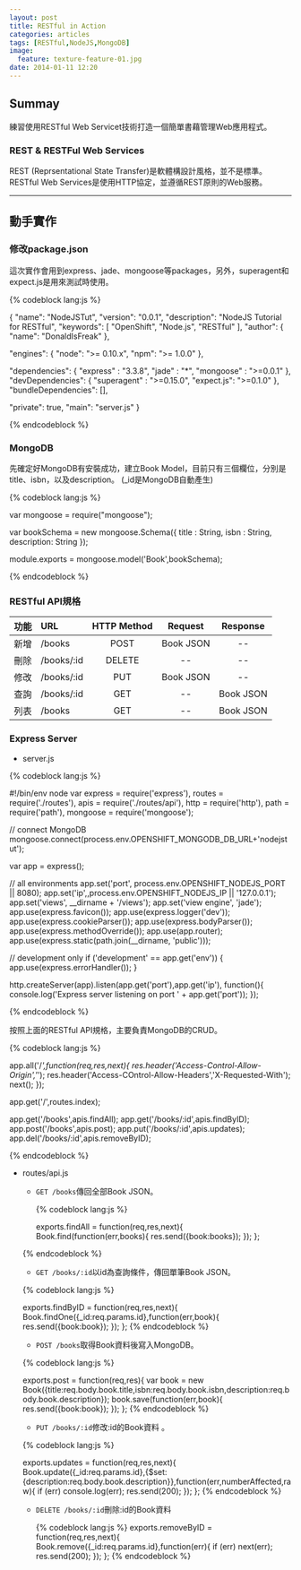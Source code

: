 ```yaml
---
layout: post
title: RESTful in Action
categories: articles
tags: [RESTful,NodeJS,MongoDB]
image:
  feature: texture-feature-01.jpg
date: 2014-01-11 12:20
---
```

## Summay

練習使用RESTful Web Servicet技術打造一個簡單書藉管理Web應用程式。

### REST & RESTFul Web Services
REST (Reprsentational State Transfer)是軟體構設計風格，並不是標準。RESTful Web Services是使用HTTP協定，並遵循REST原則的Web服務。

<!-- more -->
---

## 動手實作

### 修改package.json

這次實作會用到express、jade、mongoose等packages，另外，superagent和expect.js是用來測試時使用。

{% codeblock lang:js %}

{
  "name": "NodeJSTut",
  "version": "0.0.1",
  "description": "NodeJS Tutorial for RESTful",
  "keywords": [
    "OpenShift",
    "Node.js",
    "RESTful"
  ],
  "author": {
    "name": "DonaldIsFreak"
  },

  "engines": {
    "node": ">= 0.10.x",
    "npm": ">= 1.0.0"
  },

  "dependencies": {
        "express" : "3.3.8",
        "jade" : "*",
        "mongoose" : ">=0.0.1"
  },
  "devDependencies": {
        "superagent" : ">=0.15.0",
        "expect.js": ">=0.1.0"
  },
  "bundleDependencies": [],

  "private": true,
  "main": "server.js"
}

{% endcodeblock %}

### MongoDB
先確定好MongoDB有安裝成功，建立Book Model，目前只有三個欄位，分別是title、isbn，以及description。 (_id是MongoDB自動產生)

{% codeblock lang:js %}

var mongoose = require("mongoose");

var bookSchema = new mongoose.Schema({
        title : String,
        isbn : String,
        description: String
});

module.exports = mongoose.model('Book',bookSchema);

{% endcodeblock %}

### RESTful API規格

功能|     URL   |HTTP Method |Request   | Response
:---|:----------|:----------:|:--------:|:---------:
新增| /books    | POST       | Book JSON| --
刪除| /books/:id| DELETE     | --       | --
修改| /books/:id| PUT        | Book JSON| -- 
查詢| /books/:id| GET        | --       | Book JSON
列表| /books    | GET        | --       | Book JSON

### Express Server

+ server.js

{% codeblock lang:js %}

#!/bin/env node
var express = require('express'),
    routes = require('./routes'),
    apis = require('./routes/api'),
    http = require('http'),
    path = require('path'),
    mongoose = require('mongoose');

// connect MongoDB
mongoose.connect(process.env.OPENSHIFT_MONGODB_DB_URL+'nodejstut');

var app = express();

// all environments
app.set('port', process.env.OPENSHIFT_NODEJS_PORT || 8080);
app.set('ip',,process.env.OPENSHIFT_NODEJS_IP || '127.0.0.1');
app.set('views', __dirname + '/views');
app.set('view engine', 'jade');
app.use(express.favicon());
app.use(express.logger('dev'));
app.use(express.cookieParser());
app.use(express.bodyParser());
app.use(express.methodOverride());
app.use(app.router);
app.use(express.static(path.join(__dirname, 'public')));

// development only
if ('development' == app.get('env')) {
  app.use(express.errorHandler());
 }

http.createServer(app).listen(app.get('port'),app.get('ip'), function(){
  console.log('Express server listening on port ' + app.get('port'));
});

{% endcodeblock %}

按照上面的RESTful API規格，主要負責MongoDB的CRUD。

{% codeblock lang:js %}

app.all('/*',function(req,res,next){
    res.header('Access-Control-Allow-Origin','*');
    res.header('Access-COntrol-Allow-Headers','X-Requested-With');
    next();
});

app.get('/',routes.index);

app.get('/books',apis.findAll);
app.get('/books/:id',apis.findByID);
app.post('/books',apis.post);
app.put('/books/:id',apis.updates);
app.del('/books/:id',apis.removeByID);

{% endcodeblock %}

+ routes/api.js

  - ```GET /books```傳回全部Book JSON。

	{% codeblock lang:js %}

	exports.findAll = function(req,res,next){
	        Book.find(function(err,books){
	                res.send({book:books});
	        });
	};

  {% endcodeblock %}
	
  - ```GET /books/:id```以id為查詢條件，傳回單筆Book JSON。
    
  {% codeblock lang:js %}

	exports.findByID = function(req,res,next){
	        Book.findOne({_id:req.params.id},function(err,book){
	                res.send({book:book});
	        });
	};
  {% endcodeblock %}

  - ```POST /books```取得Book資料後寫入MongoDB。
    
  {% codeblock lang:js %}
    
	exports.post = function(req,res){
	        var book = new Book({title:req.body.book.title,isbn:req.body.book.isbn,description:req.body.book.description});
	        book.save(function(err,book){
	                res.send({book:book});
	        });
	};
  {% endcodeblock %}

  - ```PUT /books/:id```修改:id的Book資料 。
    
  {% codeblock lang:js %}
    
	exports.updates = function(req,res,next){
	        Book.update({_id:req.params.id},{$set:{description:req.body.book.description}},function(err,numberAffected,raw){
	                if (err)
	                        console.log(err);
	                res.send(200);
	        });
	};
  {% endcodeblock %}

  - ```DELETE /books/:id```刪除:id的Book資料

	{% codeblock lang:js %}
	exports.removeByID = function(req,res,next){
	        Book.remove({_id:req.params.id},function(err){
	                if (err)
	                        next(err);
	        res.send(200);
	        });
	};
	{% endcodeblock %}